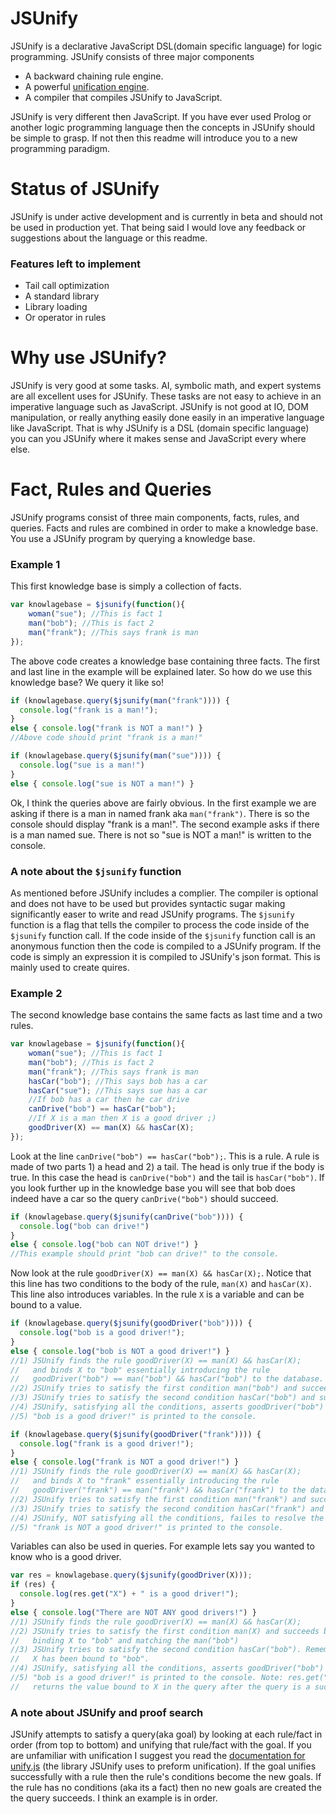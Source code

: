 # JSUnify
JSUnify is a declarative JavaScript DSL(domain specific language) for logic programming. JSUnify consists of three major components

* A backward chaining rule engine.
* A powerful [unification engine](https://github.com/freethenation/unify.js).
* A compiler that compiles JSUnify to JavaScript.

JSUnify is very different then JavaScript. If you have ever used Prolog or another logic programming language then the concepts in JSUnify should be simple to grasp. If not then this readme will introduce you to a new programming paradigm.

# Status of JSUnify
JSUnify is under active development and is currently in beta and should not be used in production yet. That being said I would love any feedback or suggestions about the language or this readme.

### Features left to implement

* Tail call optimization
* A standard library
* Library loading
* Or operator in rules

# Why use JSUnify?
JSUnify is very good at some tasks. AI, symbolic math, and expert systems are all excellent uses for JSUnify. These tasks are not easy to achieve in an imperative language such as JavaScript. JSUnify is not good at IO, DOM manipulation, or really anything easily done easily in an imperative language like JavaScript. That is why JSUnify is a DSL (domain specific language) you can you JSUnify where it makes sense and JavaScript every where else.

# Fact, Rules and Queries
JSUnify programs consist of three main components, facts, rules, and queries. Facts and rules are combined in order to make a knowledge base. You use a JSUnify program by querying a knowledge base.

### Example 1
This first knowledge base is simply a collection of facts.

```javascript
var knowlagebase = $jsunify(function(){
	woman("sue"); //This is fact 1
	man("bob"); //This is fact 2
	man("frank"); //This says frank is man
});
```

The above code creates a knowledge base containing three facts. The first and last line in the example will be explained later. So how do we use this knowledge base? We query it like so!

```javascript
if (knowlagebase.query($jsunify(man("frank")))) {
  console.log("frank is a man!");
}
else { console.log("frank is NOT a man!") }
//Above code should print "frank is a man!"
```

```javascript
if (knowlagebase.query($jsunify(man("sue")))) {
  console.log("sue is a man!")
}
else { console.log("sue is NOT a man!") }
```

Ok, I think the queries above are fairly obvious. In the first example we are asking if there is a man in named frank aka `man("frank")`. There is so the console should display "frank is a man!". The second example asks if there is a man named sue. There is not so "sue is NOT a man!" is written to the console.

### A note about the `$jsunify` function

As mentioned before JSUnify includes a complier. The compiler is optional and does not have to be used but provides syntactic sugar making significantly easer to write and read JSUnify programs. The `$jsunify` function is a flag that tells the compiler to process the code inside of the `$jsunify` function call. If the code inside of the `$jsunify` function call is an anonymous function then the code is compiled to a JSUnify program. If the code is simply an expression it is compiled to JSUnify's json format. This is mainly used to create quires.

### Example 2

The second knowledge base contains the same facts as last time and a two rules.

```javascript
var knowlagebase = $jsunify(function(){
	woman("sue"); //This is fact 1
	man("bob"); //This is fact 2
	man("frank"); //This says frank is man
    hasCar("bob"); //This says bob has a car
    hasCar("sue"); //This says sue has a car
    //If bob has a car then he car drive
    canDrive("bob") == hasCar("bob"); 
    //If X is a man then X is a good driver ;)
    goodDriver(X) == man(X) && hasCar(X);
});
```

Look at the line `canDrive("bob") == hasCar("bob");`. This is a rule. A rule is made of two parts 1) a head and 2) a tail. The head is only true if the body is true. In this case the head is `canDrive("bob")` and the tail is `hasCar("bob")`. If you look further up in the knowledge base you will see that bob does indeed have a car so the query `canDrive("bob")` should succeed.

```javascript
if (knowlagebase.query($jsunify(canDrive("bob")))) {
  console.log("bob can drive!")
}
else { console.log("bob can NOT drive!") }
//This example should print "bob can drive!" to the console.
```

Now look at the rule `goodDriver(X) == man(X) && hasCar(X);`. Notice that this line has two conditions to the body of the rule, `man(X)` and `hasCar(X)`. This line also introduces variables. In the rule `X` is a variable and can be bound to a value.

```javascript
if (knowlagebase.query($jsunify(goodDriver("bob")))) {
  console.log("bob is a good driver!");
}
else { console.log("bob is NOT a good driver!") }
//1) JSUnify finds the rule goodDriver(X) == man(X) && hasCar(X);
//   and binds X to "bob" essentially introducing the rule 
//   goodDriver("bob") == man("bob") && hasCar("bob") to the database.
//2) JSUnify tries to satisfy the first condition man("bob") and succeeds
//3) JSUnify tries to satisfy the second condition hasCar("bob") and succeeds
//4) JSUnify, satisfying all the conditions, asserts goodDriver("bob")
//5) "bob is a good driver!" is printed to the console.
```
```javascript
if (knowlagebase.query($jsunify(goodDriver("frank")))) {
  console.log("frank is a good driver!");
}
else { console.log("frank is NOT a good driver!") }
//1) JSUnify finds the rule goodDriver(X) == man(X) && hasCar(X);
//   and binds X to "frank" essentially introducing the rule 
//   goodDriver("frank") == man("frank") && hasCar("frank") to the database.
//2) JSUnify tries to satisfy the first condition man("frank") and succeeds
//3) JSUnify tries to satisfy the second condition hasCar("frank") and fails
//4) JSUnify, NOT satisfying all the conditions, failes to resolve the query.
//5) "frank is NOT a good driver!" is printed to the console.
```

Variables can also be used in queries. For example lets say you wanted to know who is a good driver.

```javascript
var res = knowlagebase.query($jsunify(goodDriver(X)));
if (res) {
  console.log(res.get("X") + " is a good driver!");
}
else { console.log("There are NOT ANY good drivers!") }
//1) JSUnify finds the rule goodDriver(X) == man(X) && hasCar(X);
//2) JSUnify tries to satisfy the first condition man(X) and succeeds by
//   binding X to "bob" and matching the man("bob")
//3) JSUnify tries to satisfy the second condition hasCar("bob"). Remember 
//   X has been bound to "bob".
//4) JSUnify, satisfying all the conditions, asserts goodDriver("bob")
//5) "bob is a good driver!" is printed to the console. Note: res.get("X")
//   returns the value bound to X in the query after the query is a success.
```

### A note about JSUnify and proof search

JSUnify attempts to satisfy a query(aka goal) by looking at each rule/fact in order (from top to bottom) and unifying that rule/fact with the goal. If you are unfamiliar with unification I suggest you read the [documentation for unify.js](https://github.com/freethenation/unify.js) (the library JSUnify uses to preform unification). If the goal unifies successfully  with a rule then the rule's conditions become the new goals. If the rule has no conditions (aka its a fact) then no new goals are created the the query succeeds. I think an example is in order.
